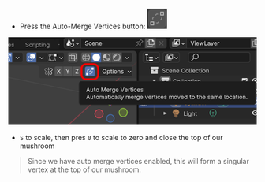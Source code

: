 
* Press the Auto-Merge Vertices button: ![alt text](res/mushroom/auto_merge_vertices_button.png)

![alt text](res/mushroom/auto_merge_vertices_enabled.png)

* `S` to scale, then pres `0` to scale to zero and close the top of our mushroom

> Since we have auto merge vertices enabled, this will form a singular vertex at the top of our mushroom.

<!--
# Local View

* From the `View` menu, choose `Local View` and then `Toggle Local View` to zoom in on your newly created cylinder

![Toggle Local View](res/mushroom/local_view.png)

> This is also very handy if you create multiple objects in one Blender document and want to edit them one by one.
>
> Having a shortcut for this is very handy. The default is the `Numpad /` key. If you don't have a numpad, you can set a different *Key binding* from the `Preferences`, `Keymap` menu. I'm using `7` on my keyboard.

-->
